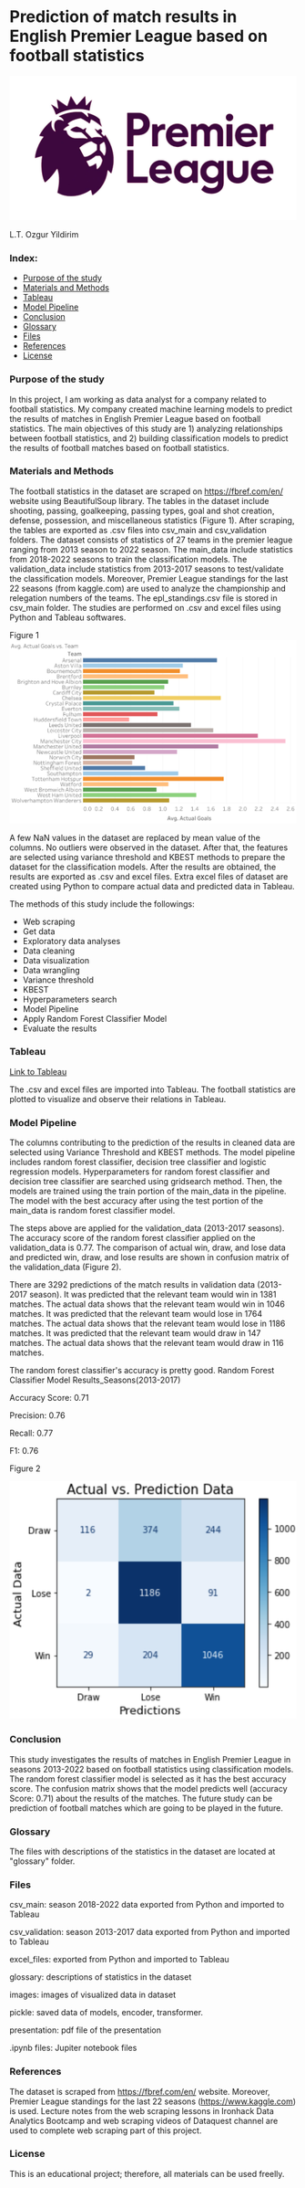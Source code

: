 # Prediction of match results in English Premier League based on football statistics

<img src="images/premier-league.jpg"/>

L.T. Ozgur Yildirim

### Index:

* [Purpose of the study](#section1)
* [Materials and Methods](#section2)
* [Tableau](#section3)
* [Model Pipeline](#section4)
* [Conclusion](#section5)
* [Glossary](#section6)
* [Files](#section7)
* [References](#section8)
* [License](#section9)


<a id='section1'></a>
### Purpose of the study

In this project, I am working as data analyst for a company related to football statistics. My company created machine learning models to predict the results of matches in English Premier League based on football statistics. 
The main objectives of this study are 1) analyzing relationships between football statistics, and 2) building classification models to predict the results of football matches based on football statistics.

<a id='section2'></a>
### Materials and Methods

The football statistics in the dataset are scraped on https://fbref.com/en/ website using BeautifulSoup library. The tables in the dataset include shooting, passing, goalkeeping, passing types, goal and shot creation, defense, possession, and miscellaneous statistics (Figure 1). After scraping, the tables are exported as .csv files into csv_main and csv_validation folders.
The dataset consists of statistics of 27 teams in the premier league ranging from 2013 season to 2022 season. The main_data include statistics from 2018-2022 seasons to train the classification models. The validation_data include statistics from 2013-2017 seasons to test/validate the classification models.
Moreover, Premier League standings for the last 22 seasons (from kaggle.com) are used to analyze the championship and relegation numbers of the teams. The epl_standings.csv file is stored in csv_main folder.
The studies are performed on .csv and excel files using Python and Tableau softwares.

Figure 1
<img src="images/Avg. Actual Goals vs. Team_2.png"/>

A few NaN values in the dataset are replaced by mean value of the columns. No outliers were observed in the dataset. After that, the features are selected using variance threshold and KBEST methods to prepare the dataset for the classification models. After the results are obtained, the results are exported as .csv and excel files. Extra excel files of dataset are created using Python to compare actual data and predicted data in Tableau.

The methods of this study include the followings:
* Web scraping
* Get data
* Exploratory data analyses
* Data cleaning
* Data visualization
* Data wrangling
* Variance threshold
* KBEST
* Hyperparameters search
* Model Pipeline
* Apply Random Forest Classifier Model
* Evaluate the results

<a id='section3'></a>
### Tableau

[Link to Tableau](https://public.tableau.com/views/Final_Project_16672523365700/Relegationnumbers?:language=en-US&:display_count=n&:origin=viz_share_link)

The .csv and excel files are imported into Tableau. The football statistics are plotted to visualize and observe their relations in Tableau.

<a id='section4'></a>
### Model Pipeline

The columns contributing to the prediction of the results in cleaned data are selected using Variance Threshold and KBEST methods. The model pipeline includes random forest classifier, decision tree classifier and logistic regression models. Hyperparameters for random forest classifier and decision tree classifier are searched using gridsearch method. Then, the models are trained using the train portion of the main_data in the pipeline. The model with the best accuracy after using the test portion of the main_data is random forest classifier model.

The steps above are applied for the validation_data (2013-2017 seasons). The accuracy score of the random forest classifier applied on the validation_data is 0.77. The comparison of actual win, draw, and lose data and predicted win, draw, and lose results are shown in confusion matrix of the validation_data (Figure 2).

There are 3292 predictions of the match results in validation data (2013-2017 season).
It was predicted that the relevant team would win in 1381 matches. The actual data shows that the relevant team would win in 1046 matches.
It was predicted that the relevant team would lose in 1764 matches. The actual data shows that the relevant team would lose in 1186 matches.
It was predicted that the relevant team would draw in 147 matches. The actual data shows that the relevant team would draw in 116 matches.

The random forest classifier's accuracy is pretty good. Random Forest Classifier Model Results_Seasons(2013-2017)

 Accuracy Score:  0.71
 
 Precision: 0.76
 
 Recall: 0.77
 
 F1: 0.76
 
 Figure 2
 
 
 <img src="images/confusion_matrix_validation.png"/>
 
<a id='section5'></a>
### Conclusion

This study investigates the results of matches in English Premier League in seasons 2013-2022 based on football statistics using classification models.
The random forest classifier model is selected as it has the best accuracy score. The confusion matrix shows that the model predicts well (accuracy Score:  0.71) about the results of the matches. The future study can be prediction of football matches which are going to be played in the future.

<a id='section6'></a>
### Glossary

The files with descriptions of the statistics in the dataset are located at "glossary" folder.

<a id='section7'></a>
### Files
csv_main: season 2018-2022 data exported from Python and imported to Tableau

csv_validation: season 2013-2017 data exported from Python and imported to Tableau

excel_files: exported from Python and imported to Tableau

glossary: descriptions of statistics in the dataset

images: images of visualized data in dataset

pickle: saved data of models, encoder, transformer.

presentation: pdf file of the presentation

.ipynb files: Jupiter notebook files

<a id='section8'></a>
### References
The dataset is scraped from https://fbref.com/en/ website. Moreover, Premier League standings for the last 22 seasons (https://www.kaggle.com) is used. Lecture notes from the web scraping lessons in Ironhack Data Analytics Bootcamp and web scraping videos of Dataquest channel are used to complete web scraping part of this project.

<a id='section9'></a>
### License
This is an educational project; therefore, all materials can be used freelly.
